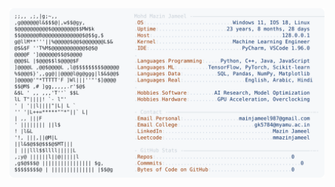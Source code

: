 <picture>
  <source srcset="https://raw.githubusercontent.com/mmazinjameel/mmazinjameel/main/dark_mode.svg?v=1754122435" media="(prefers-color-scheme: dark)">
  <img src="https://raw.githubusercontent.com/mmazinjameel/mmazinjameel/main/light_mode.svg?v=1754122435">
</picture>

